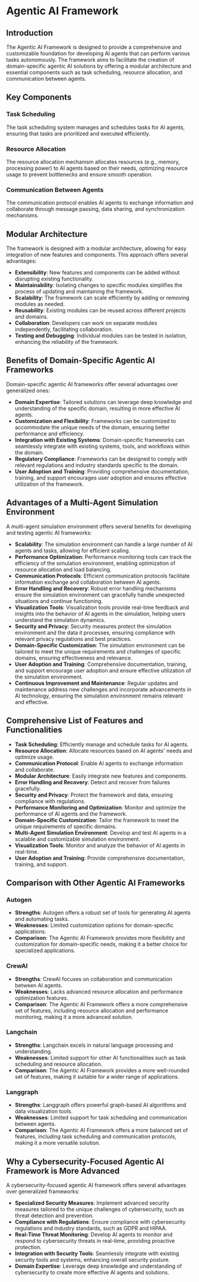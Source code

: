 # Agentic AI Framework

## Introduction

The Agentic AI Framework is designed to provide a comprehensive and customizable foundation for developing AI agents that can perform various tasks autonomously. The framework aims to facilitate the creation of domain-specific agentic AI solutions by offering a modular architecture and essential components such as task scheduling, resource allocation, and communication between agents.

## Key Components

### Task Scheduling
The task scheduling system manages and schedules tasks for AI agents, ensuring that tasks are prioritized and executed efficiently.

### Resource Allocation
The resource allocation mechanism allocates resources (e.g., memory, processing power) to AI agents based on their needs, optimizing resource usage to prevent bottlenecks and ensure smooth operation.

### Communication Between Agents
The communication protocol enables AI agents to exchange information and collaborate through message passing, data sharing, and synchronization mechanisms.

## Modular Architecture

The framework is designed with a modular architecture, allowing for easy integration of new features and components. This approach offers several advantages:

- **Extensibility**: New features and components can be added without disrupting existing functionality.
- **Maintainability**: Isolating changes to specific modules simplifies the process of updating and maintaining the framework.
- **Scalability**: The framework can scale efficiently by adding or removing modules as needed.
- **Reusability**: Existing modules can be reused across different projects and domains.
- **Collaboration**: Developers can work on separate modules independently, facilitating collaboration.
- **Testing and Debugging**: Individual modules can be tested in isolation, enhancing the reliability of the framework.

## Benefits of Domain-Specific Agentic AI Frameworks

Domain-specific agentic AI frameworks offer several advantages over generalized ones:

- **Domain Expertise**: Tailored solutions can leverage deep knowledge and understanding of the specific domain, resulting in more effective AI agents.
- **Customization and Flexibility**: Frameworks can be customized to accommodate the unique needs of the domain, ensuring better performance and efficiency.
- **Integration with Existing Systems**: Domain-specific frameworks can seamlessly integrate with existing systems, tools, and workflows within the domain.
- **Regulatory Compliance**: Frameworks can be designed to comply with relevant regulations and industry standards specific to the domain.
- **User Adoption and Training**: Providing comprehensive documentation, training, and support encourages user adoption and ensures effective utilization of the framework.

## Advantages of a Multi-Agent Simulation Environment

A multi-agent simulation environment offers several benefits for developing and testing agentic AI frameworks:

- **Scalability**: The simulation environment can handle a large number of AI agents and tasks, allowing for efficient scaling.
- **Performance Optimization**: Performance monitoring tools can track the efficiency of the simulation environment, enabling optimization of resource allocation and load balancing.
- **Communication Protocols**: Efficient communication protocols facilitate information exchange and collaboration between AI agents.
- **Error Handling and Recovery**: Robust error handling mechanisms ensure the simulation environment can gracefully handle unexpected situations and continue functioning.
- **Visualization Tools**: Visualization tools provide real-time feedback and insights into the behavior of AI agents in the simulation, helping users understand the simulation dynamics.
- **Security and Privacy**: Security measures protect the simulation environment and the data it processes, ensuring compliance with relevant privacy regulations and best practices.
- **Domain-Specific Customization**: The simulation environment can be tailored to meet the unique requirements and challenges of specific domains, ensuring effectiveness and relevance.
- **User Adoption and Training**: Comprehensive documentation, training, and support encourage user adoption and ensure effective utilization of the simulation environment.
- **Continuous Improvement and Maintenance**: Regular updates and maintenance address new challenges and incorporate advancements in AI technology, ensuring the simulation environment remains relevant and effective.

## Comprehensive List of Features and Functionalities

- **Task Scheduling**: Efficiently manage and schedule tasks for AI agents.
- **Resource Allocation**: Allocate resources based on AI agents' needs and optimize usage.
- **Communication Protocol**: Enable AI agents to exchange information and collaborate.
- **Modular Architecture**: Easily integrate new features and components.
- **Error Handling and Recovery**: Detect and recover from failures gracefully.
- **Security and Privacy**: Protect the framework and data, ensuring compliance with regulations.
- **Performance Monitoring and Optimization**: Monitor and optimize the performance of AI agents and the framework.
- **Domain-Specific Customization**: Tailor the framework to meet the unique requirements of specific domains.
- **Multi-Agent Simulation Environment**: Develop and test AI agents in a scalable and customizable simulation environment.
- **Visualization Tools**: Monitor and analyze the behavior of AI agents in real-time.
- **User Adoption and Training**: Provide comprehensive documentation, training, and support.

## Comparison with Other Agentic AI Frameworks

### Autogen
- **Strengths**: Autogen offers a robust set of tools for generating AI agents and automating tasks.
- **Weaknesses**: Limited customization options for domain-specific applications.
- **Comparison**: The Agentic AI Framework provides more flexibility and customization for domain-specific needs, making it a better choice for specialized applications.

### CrewAI
- **Strengths**: CrewAI focuses on collaboration and communication between AI agents.
- **Weaknesses**: Lacks advanced resource allocation and performance optimization features.
- **Comparison**: The Agentic AI Framework offers a more comprehensive set of features, including resource allocation and performance monitoring, making it a more advanced solution.

### Langchain
- **Strengths**: Langchain excels in natural language processing and understanding.
- **Weaknesses**: Limited support for other AI functionalities such as task scheduling and resource allocation.
- **Comparison**: The Agentic AI Framework provides a more well-rounded set of features, making it suitable for a wider range of applications.

### Langgraph
- **Strengths**: Langgraph offers powerful graph-based AI algorithms and data visualization tools.
- **Weaknesses**: Limited support for task scheduling and communication between agents.
- **Comparison**: The Agentic AI Framework offers a more balanced set of features, including task scheduling and communication protocols, making it a more versatile solution.

## Why a Cybersecurity-Focused Agentic AI Framework is More Advanced

A cybersecurity-focused agentic AI framework offers several advantages over generalized frameworks:

- **Specialized Security Measures**: Implement advanced security measures tailored to the unique challenges of cybersecurity, such as threat detection and prevention.
- **Compliance with Regulations**: Ensure compliance with cybersecurity regulations and industry standards, such as GDPR and HIPAA.
- **Real-Time Threat Monitoring**: Develop AI agents to monitor and respond to cybersecurity threats in real-time, providing proactive protection.
- **Integration with Security Tools**: Seamlessly integrate with existing security tools and systems, enhancing overall security posture.
- **Domain Expertise**: Leverage deep knowledge and understanding of cybersecurity to create more effective AI agents and solutions.
